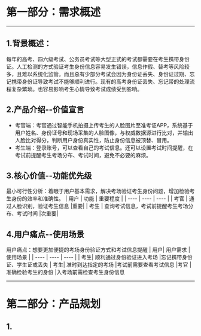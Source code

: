 # 第一部分：需求概述
******
## 1.背景概述：
每年的高考、四六级考试、公务员考试等大型正式的考试都需要在考生携带身份证。人工检测的方式验证考生身份信息容易发生错误，信息作假、替考等风险较多，且难以系统化监管。而且总有少部分考试会因为身份证丢失、身份证过期、忘记携带身份证导致考试不能够顺利进行。现有的高考身份证丢失、忘记带的处理流程复杂繁琐。也容易影响考生心情导致考试成绩受到影响。
## 2.产品介绍--价值宣言
* 考官端：考官通过智能手机拍摄上传考生的人脸图片至准考证APP，系统基于用户姓名、身份证号和现场采集的人脸图像，与权威数据源进行比对，并输出人脸比对得分，判断用户身份真实性，防止身份信息被顶替、冒用。
* 考生端：登录账号，可以查看自己的考试信息。还可以设置考试时间提醒，在考试前提醒考生考场分布、考试时间，避免不必要的麻烦。
## 3.核心价值--功能优先级
最小可行性分析：着眼于用户基本需求，解决考场验证考生身份问题，增加检验考生身份的效率和准确性。
|  用户 |  功能 |  重要程度  |
|  ----  | ----  | ----  |
| 考官  | 通过人脸识别，验证考生信息 |重要|
| 考生  | 查询考试信息，考试前提醒考生考场分布、考试时间 |次重要|
## 4.用户痛点--使用场景
用户痛点：想要更加便捷的考场身份验证方式和考试信息提醒 
|  用户| 用户需求 | 使用场景 | 
|  ----  | ----  |  ----  |
| 考生| 顺利通过身份验证进入考场 |忘记携带身份证、学生证或丢失
| 考生| 准时到达指定的考场 |考试前需要查看考试信息
|考官 |准确检验考生的身份 |入考场前需检查考生身份信息
***********
# 第二部分：产品规划
## 1.